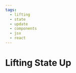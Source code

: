 ```yaml
---
tags:
  - lifting
  - state
  - update
  - components
  - jsx
  - react
---
```

# Lifting State Up

